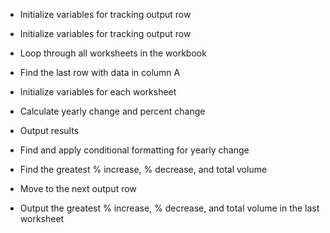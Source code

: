 * Initialize variables for tracking output row

* Initialize variables for tracking output row
 * Loop through all worksheets in the workbook
  * Find the last row with data in column A
   * Initialize variables for each worksheet
  * Calculate yearly change and percent change
* Output results
 * Find and apply conditional formatting for yearly change
  * Find the greatest % increase, % decrease, and total volume
  *  Move to the next output row
*  Output the greatest % increase, % decrease, and total volume in the last worksheet
 

